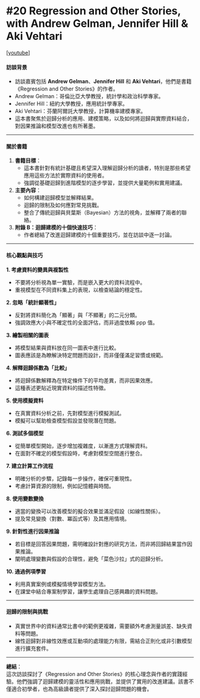 # #20 Regression and Other Stories, with Andrew Gelman, Jennifer Hill & Aki Vehtari

\[[youtube](https://www.youtube.com/watch?v=OJyoXJzxTGs\&ab_channel=LearningBayesianStatistics)]

#### **訪談背景**

* 訪談嘉賓包括 **Andrew Gelman**、**Jennifer Hill** 和 **Aki Vehtari**，他們是書籍《Regression and Other Stories》的作者。
* Andrew Gelman：哥倫比亞大學教授，統計學和政治科學專家。
* Jennifer Hill：紐約大學教授，應用統計學專家。
* Aki Vehtari：芬蘭阿爾託大學教授，計算機率建模專家。
* 這本書聚焦於迴歸分析的應用、建模策略，以及如何將迴歸與實際資料結合，對因果推論和模型改進也有所著墨。

***

#### **關於書籍**

1. **書籍目標**：
   * 這本書針對有統計基礎且希望深入理解迴歸分析的讀者，特別是那些希望應用這些方法於實際資料的使用者。
   * 強調從基礎迴歸到進階模型的逐步學習，並提供大量範例和實用建議。
2. **主要內容**：
   * 如何構建迴歸模型並解釋結果。
   * 迴歸的限制及如何應對常見挑戰。
   * 整合了傳統迴歸與貝葉斯（Bayesian）方法的視角，並解釋了兩者的聯絡。
3. **附錄 B：迴歸建模的十個快速技巧**：
   * 作者總結了改進迴歸建模的十個重要技巧，並在訪談中逐一討論。

***

#### **核心觀點與技巧**

**1. 考慮資料的變異與複製性**

* 不要將分析視為單一實驗，而是嵌入更大的資料流程中。
* 重視模型在不同資料集上的表現，以檢查結論的穩定性。

**2. 忽略「統計顯著性」**

* 反對將資料簡化為「顯著」與「不顯著」的二元分類。
* 強調效應大小與不確定性的全面評估，而非過度依賴 ppp 值。

**3. 繪製相關的圖表**

* 將模型結果與資料放在同一圖表中進行比較。
* 圖表應該是為瞭解決特定問題而設計，而非僅僅滿足習慣或規範。

**4. 解釋迴歸係數為「比較」**

* 將迴歸係數解釋為在特定條件下的平均差異，而非因果效應。
* 這種表述更貼近現實資料的描述性特徵。

**5. 使用模擬資料**

* 在真實資料分析之前，先對模型進行模擬測試。
* 模擬可以幫助檢查模型假設並發現潛在問題。

**6. 測試多個模型**

* 從簡單模型開始，逐步增加複雜度，以漸進方式理解資料。
* 在面對不確定的模型假設時，考慮對模型空間進行整合。

**7. 建立計算工作流程**

* 明確分析的步驟，記錄每一步操作，確保可重現性。
* 考慮計算資源的限制，例如記憶體與時間。

**8. 使用變數變換**

* 適當的變換可以改善模型的擬合效果並滿足假設（如線性關係）。
* 提及常見變換（對數、冪函式等）及其應用情境。

**9. 針對性進行因果推論**

* 若目標是回答因果問題，需明確設計對應的研究方法，而非將回歸結果當作因果推論。
* 闡明處理變數與假設的合理性，避免「菜色沙拉」式的迴歸分析。

**10. 通過例項學習**

* 利用真實案例或模擬情境學習模型方法。
* 在課堂中結合專案制學習，讓學生處理自己感興趣的資料問題。

***

#### **迴歸的限制與挑戰**

* 真實世界中的資料通常比書中的範例更複雜，需要額外考慮測量誤差、缺失資料等問題。
* 線性迴歸對非線性效應或互動項的處理能力有限，需結合正則化或非引數模型進行擴充套件。

***

**總結**：\
這次訪談探討了《Regression and Other Stories》的核心理念與作者的實踐經驗。他們強調了迴歸建模的靈活性和應用挑戰，並提供了實用的改進建議。該書不僅適合初學者，也為高級讀者提供了深入探討迴歸問題的機會。
